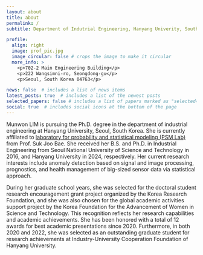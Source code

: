 ```yaml
---
layout: about
title: about
permalink: /
subtitle: Department of Indutrial Engineering, Hanyang Univerity, South Korea.

profile:
  align: right
  image: prof_pic.jpg
  image_circular: false # crops the image to make it circular
  more_info: >
    <p>702-2 Main Engineering Building</p>
    <p>222 Wangsimni-ro, Seongdong-gu</p>
    <p>Seoul, South Korea 04763</p>

news: false  # includes a list of news items
latest_posts: true  # includes a list of the newest posts
selected_papers: false # includes a list of papers marked as "selected={true}"
social: true  # includes social icons at the bottom of the page
---
```


>
>
>
Munwon LIM is pursuing the Ph.D. degree in the department of industrial engineering at Hanyang University, Seoul, South Korea.
She is currently affiliated to <a href="http://psm.hanyang.ac.kr">laboratory for probability and statistical modeling (PSM Lab)</a> from Prof. Suk Joo Bae.
She received her B.S. and Ph.D. in Industrial Engineering from Seoul National University of Science and Technology in 2016, and Hanyang University in 2024, respectively.
Her current research interests include anomaly detection based on signal and image processing, prognostics, and health management of big-sized sensor data via statistical approach.
>
During her graduate school years, she was selected for the doctoral student research encouragement grant project organized by the Korea Research Foundation, and she was also chosen for the global academic activities support project by the Korea Foundation for the Advancement of Women in Science and Technology. This recognition reflects her research capabilities and academic achievements.
She has been honored with a total of 12 awards for best academic presentations since 2020. Furthermore, in both 2020 and 2022, she was selected as an outstanding graduate student for research achievements at Industry-University Cooperation Foundation of Hanyang University.
>


<!--
Write your biography here. Tell the world about yourself. Link to your favorite [subreddit](http://reddit.com). You can put a picture in, too. The code is already in, just name your picture `prof_pic.jpg` and put it in the `img/` folder.
Put your address / P.O. box / other info right below your picture. You can also disable any of these elements by editing `profile` property of the YAML header of your `_pages/about.md`. Edit `_bibliography/papers.bib` and Jekyll will render your [publications page](/al-folio/publications/) automatically.
Link to your social media connections, too. This theme is set up to use [Font Awesome icons](https://fontawesome.com/) and [Academicons](https://jpswalsh.github.io/academicons/), like the ones below. Add your Facebook, Twitter, LinkedIn, Google Scholar, or just disable all of them.
-->
